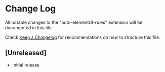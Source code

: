 # Change Log

All notable changes to the "auto-elementUI-rules" extension will be documented in this file.

Check [Keep a Changelog](http://keepachangelog.com/) for recommendations on how to structure this file.

## [Unreleased]

- Initial release